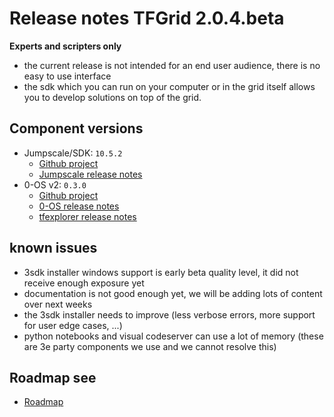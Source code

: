 # Release notes TFGrid 2.0.4.beta

**Experts and scripters only**

- the current release is not intended for an end user audience, there is no easy to use interface
- the sdk which you can run on your computer or in the grid itself allows you to develop solutions on top of the grid.

## Component versions

- Jumpscale/SDK: `10.5.2`
  - [Github project](https://github.com/orgs/threefoldtech/projects/69)
  - [Jumpscale release notes](https://github.com/threefoldtech/jumpscaleX_core/releases/tag/v10.5.2)
- 0-OS v2: `0.3.0`
  - [Github project](https://github.com/orgs/threefoldtech/projects/21)
  - [0-OS release notes](https://github.com/threefoldtech/zos/releases/tag/v0.3.0)
  - [tfexplorer release notes](https://github.com/threefoldtech/tfexplorer/releases/tag/v0.2.6)

## known issues

- 3sdk installer windows support is early beta quality level, it did not receive enough exposure yet
- documentation is not good enough yet, we will be adding lots of content over next weeks
- the 3sdk installer needs to improve (less verbose errors, more support for user edge cases, ...)
- python notebooks and visual codeserver can use a lot of memory (these are 3e party components we use and we cannot resolve this)

## Roadmap see

- [Roadmap](wiki:info:roadmap.md)
